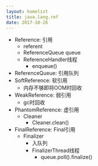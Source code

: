```yaml
---
layout: homelist
title: java.lang.ref
date: 2017-10-26
---
```


* Reference: 引用
    * referent
    * ReferenceQueue queue
    * ReferenceHandler线程
        * enqueue()
* ReferenceQueue: 引用队列
* SoftReference: 软引用
    * 内存不够即将OOM时回收
* WeakReference: 弱引用
    * gc时回收
* PhantomReference: 虚引用
    * Cleaner
        * Cleaner.clean()
* FinalReference: Final引用
    * Finalizer
        * 入队列
        * FinalizerThread线程
            * queue.poll().finalize()

